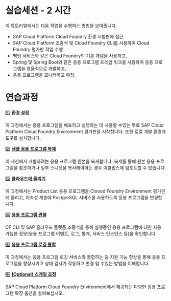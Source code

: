 # 실습세션 - 2 시간

이 튜토리얼에서는 다음 작업을 수행하는 방법을 보여줍니다.
* SAP Cloud Platform Cloud Foundry 환경 시험판에 접근
* SAP Cloud Platform 조종석 및 Cloud Foundry CLI를 사용하여 Cloud Foundry 평가판 작업 수행
* 백업 서비스와 같은 Cloud Foundry의 기본 개념을 사용하고,
* Spring 및 Spring Boot와 같은 응용 프로그램 프레임 워크를 사용하여 응용 프로그램을 효율적으로 개발하고,
* 응용 프로그램을 모니터하고 확장.


# 연습과정

:one: **[환경 설정](../01_setup)**

이 과정에서는 응용 프로그램을 배포하고 실행하는 데 사용할 수있는 무료 SAP Cloud Platform Cloud Foundry Environment 평가판을 시작합니다. 또한 로컬 개발 환경과 도구를 설치합니다.

:two: **[샘플 응용 프로그램 복제](../02_clone)**

이 세션에서 개발하려는 응용 프로그램 원본을 복제합니다. 복제를 통해 원본 응용 프로그램을 참조하거나 일부 스니펫을 복사해야하는 경우 이클립스에 임포트할 수 있습니다.

:three: **[클라우드에 올리기](../04_push)**

이 과정에서는 Product List 응용 프로그램을 Clooud Foundry Environment 평가판에 올리고, 지속성 계층에 PostgreSQL 서비스를 사용하도록 응용 프로그램을 변경합니다.

:four: **[응용 프로그램 관찰](../05_observe)**

CF CLI 및 SAP 클라우드 플랫폼 조종석을 통해 실행중인 응용 프로그램에 대한 사용 가능한 정보(응용 프로그램 이벤트, 로그, 통계, 서비스 인스턴스 등)을 확인합니다.

:five: **[응용 프로그램 로깅 통합](../12_app_logs)**

이 과정에서는 응용 프로그램 로깅 서비스와 통합하는 등 지원 기능 향상을 통해 응용 프로그램을 향상시키고 상태 검사가 작동하고 변경 될 수있는 방법을 이해합니다.

:six: **[(Optional) 스케일 조정](../07_scale)**

SAP Cloud Platform Cloud Foundry Environment에서 제공되는 다양한 응용 프로그램 확장 옵션을 살펴보십시오.
